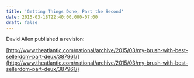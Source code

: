 ```yaml
---
title: 'Getting Things Done, Part the Second'
date: 2015-03-18T22:40:00.000-07:00
draft: false
---
```


David Allen published a revision:  
  
[http://www.theatlantic.com/national/archive/2015/03/my-brush-with-best-sellerdom-part-deux/387961/](http://www.theatlantic.com/national/archive/2015/03/my-brush-with-best-sellerdom-part-deux/387961/)